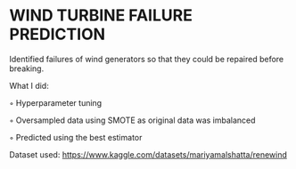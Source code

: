 # WIND TURBINE FAILURE PREDICTION

Identified failures of wind generators so that they could be repaired before breaking.

What I did:

◦ Hyperparameter tuning

◦ Oversampled data using SMOTE as original data was imbalanced

◦ Predicted using the best estimator

Dataset used: https://www.kaggle.com/datasets/mariyamalshatta/renewind
